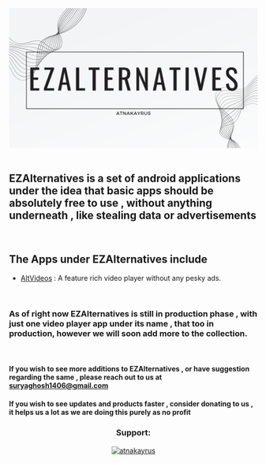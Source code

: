 <img src='ezalternatives.jpg'>
<br>
<br>
<h2>EZAlternatives is a set of android applications under the idea that basic apps should be absolutely free to use , without anything underneath , like stealing data or advertisements</h2>
<br>
<h2>The Apps under EZAlternatives include</h2>
<ul>
<li><a href='https://github.com/atnakayrus/Flutter_video_player'>AltVideos</a> : A feature rich video player without any pesky ads.</li>
</ul>
<br>
<h3>As of right now EZAlternatives is still in production phase , with just one video player app under its name , that too in production, however we will soon add more to the collection.</h3>
<br>
<h4>If you wish to see more additions to EZAlternatives , or have suggestion regarding the same , please reach out to us at <a href="suryaghosh1406@gmail.com">suryaghosh1406@gmail.com</a></h4>
<h4>If you wish to see updates and products faster , consider donating to us , it helps us a lot as we are doing this purely as no profit</h4>
<h3 align="center">Support:</h3>
<p align='center'><a href="https://www.buymeacoffee.com/atnakayrus"> <img align="center" src="https://cdn.buymeacoffee.com/buttons/v2/default-yellow.png" height="50" width="210" alt="atnakayrus" /></a></p>